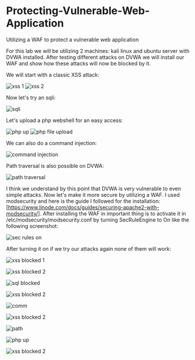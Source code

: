 # Protecting-Vulnerable-Web-Application
Utilizing a WAF to protect a vulnerable web application 

For this lab we will be utilizing 2 machines: kali linux and ubuntu server with DVWA installed. After testing different attacks on DVWA we will install our WAF and show how these attacks will now be blocked by it.

We will start with a classic XSS attack:

![xss 1](https://github.com/user-attachments/assets/00e44492-e287-4855-bb23-aaf42032c028)
![xss 2](https://github.com/user-attachments/assets/6281acc8-0ad5-4221-91af-6bec53ef63b9)

Now let's try an sqli:

![sqli](https://github.com/user-attachments/assets/fd794bf5-4843-41e8-9a08-5dd69fe4ea17)

Let's upload a php webshell for an easy access:

![php up](https://github.com/user-attachments/assets/793eeb5c-75a5-403a-afb5-6ccc69e9bc1f)
![php file upload](https://github.com/user-attachments/assets/ff09430d-0e7b-4315-9822-b8ade79ae781)

We can also do a command injection:

![command injection](https://github.com/user-attachments/assets/33d9e023-70cf-45b3-8b52-3a234b189cbb)

Path traversal is also possible on DVWA:

![path traversal](https://github.com/user-attachments/assets/897f722b-5888-49fc-bc20-6195d209f280)

I think we understand by this point that DVWA is very vulnerable to even simple attacks. Now let's make it more secure by utilizing a WAF. I used modsecurity and here is the guide I followed for the installation: [https://www.linode.com/docs/guides/securing-apache2-with-modsecurity/]. After installing the WAF in important thing is to activate it in /etc/modsecurity/modsecurity.conf by turning SecRuleEngine to On like the following screenshot:

![sec rules on](https://github.com/user-attachments/assets/9b8ebb77-1e99-42a1-8bca-9a230d2c4f30)

After turning it on if we try our attacks again none of them will work:

![xss blocked 1](https://github.com/user-attachments/assets/5256e6bf-284c-4edd-8876-e297e03d2d7c)

![xss blocked 2](https://github.com/user-attachments/assets/705fb139-74b1-45ca-8477-8f7a76d2d730)

![sql blocked](https://github.com/user-attachments/assets/56f96685-1be1-47f3-b0a5-931baae64c9c)

![xss blocked 2](https://github.com/user-attachments/assets/705fb139-74b1-45ca-8477-8f7a76d2d730)

![comm](https://github.com/user-attachments/assets/8bbc4aeb-0230-4a78-b8f5-e474a2689818)

![xss blocked 2](https://github.com/user-attachments/assets/705fb139-74b1-45ca-8477-8f7a76d2d730)

![path](https://github.com/user-attachments/assets/4ab33878-3b1b-4bf3-b4eb-a1174116e553)

![php up](https://github.com/user-attachments/assets/16f8bbcd-8845-4b46-a25e-57a1412c8321)

![xss blocked 2](https://github.com/user-attachments/assets/705fb139-74b1-45ca-8477-8f7a76d2d730)





